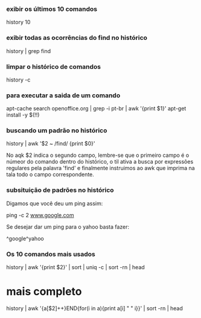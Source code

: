 ### exibir os últimos 10 comandos

history 10

### exibir todas as ocorrências do find no histórico

history | grep find

### limpar o histórico de comandos

history -c

### para executar a saida de um comando

  apt-cache search openoffice.org | grep -i pt-br | awk '{print $1}'
  apt-get install -y $(!!)

### buscando um padrão no histórico

history | awk '$2 ~ /find/ {print $0}'

No aqk $2 indica o segundo campo, lembre-se que o primeiro campo
é o númeor do comando dentro do histórico, o til ativa a busca
por expressões regulares pela palavra 'find' e finalmente instruimos ao
awk que imprima na tala todo o campo correspondente.
### subsituição de padrões no histórico
Digamos que você deu um ping assim:

ping -c 2 www.google.com

Se desejar dar um ping para o yahoo basta fazer:

^google^yahoo

### Os 10 comandos mais usados

history | awk '{print $2}' | sort | uniq -c | sort -rn | head

# mais completo
history | awk '{a[$2]++}END{for(i in a){print a[i] " " i}}' | sort -rn | head




